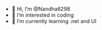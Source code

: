- 👋 Hi, I’m @Nandha6298
- 👀 I’m interested in coding
- 🌱 I’m currently learning .net and UI


<!---
Nandha6298/Nandha6298 is a ✨ special ✨ repository because its `README.md` (this file) appears on your GitHub profile.
You can click the Preview link to take a look at your changes.
--->
